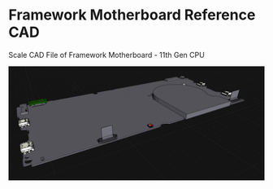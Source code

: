 # Framework Motherboard Reference CAD
 Scale CAD File of Framework Motherboard - 11th Gen CPU


![Framework Motherboard](https://github.com/whatthefilament/Framework-Motherboard-Reference-CAD/blob/main/Images/Screen%20Shot%202022-07-06%20at%2011.21.05%20PM.png)
